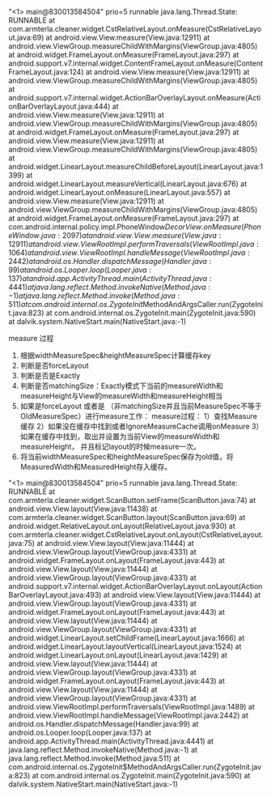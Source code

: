 "<1> main@830013584504" prio=5 runnable
  java.lang.Thread.State: RUNNABLE
	  at com.armterla.cleaner.widget.CstRelativeLayout.onMeasure(CstRelativeLayout.java:69)
	  at android.view.View.measure(View.java:12911)
	  at android.view.ViewGroup.measureChildWithMargins(ViewGroup.java:4805)
	  at android.widget.FrameLayout.onMeasure(FrameLayout.java:297)
	  at android.support.v7.internal.widget.ContentFrameLayout.onMeasure(ContentFrameLayout.java:124)
	  at android.view.View.measure(View.java:12911)
	  at android.view.ViewGroup.measureChildWithMargins(ViewGroup.java:4805)
	  at android.support.v7.internal.widget.ActionBarOverlayLayout.onMeasure(ActionBarOverlayLayout.java:444)
	  at android.view.View.measure(View.java:12911)
	  at android.view.ViewGroup.measureChildWithMargins(ViewGroup.java:4805)
	  at android.widget.FrameLayout.onMeasure(FrameLayout.java:297)
	  at android.view.View.measure(View.java:12911)
	  at android.view.ViewGroup.measureChildWithMargins(ViewGroup.java:4805)
	  at android.widget.LinearLayout.measureChildBeforeLayout(LinearLayout.java:1399)
	  at android.widget.LinearLayout.measureVertical(LinearLayout.java:676)
	  at android.widget.LinearLayout.onMeasure(LinearLayout.java:557)
	  at android.view.View.measure(View.java:12911)
	  at android.view.ViewGroup.measureChildWithMargins(ViewGroup.java:4805)
	  at android.widget.FrameLayout.onMeasure(FrameLayout.java:297)
	  at com.android.internal.policy.impl.PhoneWindow$DecorView.onMeasure(PhoneWindow.java:2097)
	  at android.view.View.measure(View.java:12911)
	  at android.view.ViewRootImpl.performTraversals(ViewRootImpl.java:1064)
	  at android.view.ViewRootImpl.handleMessage(ViewRootImpl.java:2442)
	  at android.os.Handler.dispatchMessage(Handler.java:99)
	  at android.os.Looper.loop(Looper.java:137)
	  at android.app.ActivityThread.main(ActivityThread.java:4441)
	  at java.lang.reflect.Method.invokeNative(Method.java:-1)
	  at java.lang.reflect.Method.invoke(Method.java:511)
	  at com.android.internal.os.ZygoteInit$MethodAndArgsCaller.run(ZygoteInit.java:823)
	  at com.android.internal.os.ZygoteInit.main(ZygoteInit.java:590)
	  at dalvik.system.NativeStart.main(NativeStart.java:-1)


measure 过程
1. 根据widthMeasureSpec&heightMeasureSpec计算缓存key
2. 判断是否forceLayout
3. 判断是否是Exactly
4. 判断是否matchingSize：Exactly模式下当前的measureWidth和measureHeight与View的measureWidth和measureHeight相当
5. 如果是forceLayout 或者是 （非matchingSize并且当前MeasureSpec不等于OldMeasureSpec）进行measure工作：
   measure过程：
   1）查找Measure缓存
   2）如果没在缓存中找到或者IgnoreMeasureCache调用onMeasure
   3）如果在缓存中找到，取出并设置为当前View的measureWidth和measureHeight， 并且标记layout的时候measure一次。
6. 将当前widthMeasureSpec和heightMeasureSpec保存为old值，将MeasuredWidth和MeasuredHeight存入缓存。



"<1> main@830013584504" prio=5 runnable
  java.lang.Thread.State: RUNNABLE
	  at com.armterla.cleaner.widget.ScanButton.setFrame(ScanButton.java:74)
	  at android.view.View.layout(View.java:11438)
	  at com.armterla.cleaner.widget.ScanButton.layout(ScanButton.java:69)
	  at android.widget.RelativeLayout.onLayout(RelativeLayout.java:930)
	  at com.armterla.cleaner.widget.CstRelativeLayout.onLayout(CstRelativeLayout.java:75)
	  at android.view.View.layout(View.java:11444)
	  at android.view.ViewGroup.layout(ViewGroup.java:4331)
	  at android.widget.FrameLayout.onLayout(FrameLayout.java:443)
	  at android.view.View.layout(View.java:11444)
	  at android.view.ViewGroup.layout(ViewGroup.java:4331)
	  at android.support.v7.internal.widget.ActionBarOverlayLayout.onLayout(ActionBarOverlayLayout.java:493)
	  at android.view.View.layout(View.java:11444)
	  at android.view.ViewGroup.layout(ViewGroup.java:4331)
	  at android.widget.FrameLayout.onLayout(FrameLayout.java:443)
	  at android.view.View.layout(View.java:11444)
	  at android.view.ViewGroup.layout(ViewGroup.java:4331)
	  at android.widget.LinearLayout.setChildFrame(LinearLayout.java:1666)
	  at android.widget.LinearLayout.layoutVertical(LinearLayout.java:1524)
	  at android.widget.LinearLayout.onLayout(LinearLayout.java:1429)
	  at android.view.View.layout(View.java:11444)
	  at android.view.ViewGroup.layout(ViewGroup.java:4331)
	  at android.widget.FrameLayout.onLayout(FrameLayout.java:443)
	  at android.view.View.layout(View.java:11444)
	  at android.view.ViewGroup.layout(ViewGroup.java:4331)
	  at android.view.ViewRootImpl.performTraversals(ViewRootImpl.java:1489)
	  at android.view.ViewRootImpl.handleMessage(ViewRootImpl.java:2442)
	  at android.os.Handler.dispatchMessage(Handler.java:99)
	  at android.os.Looper.loop(Looper.java:137)
	  at android.app.ActivityThread.main(ActivityThread.java:4441)
	  at java.lang.reflect.Method.invokeNative(Method.java:-1)
	  at java.lang.reflect.Method.invoke(Method.java:511)
	  at com.android.internal.os.ZygoteInit$MethodAndArgsCaller.run(ZygoteInit.java:823)
	  at com.android.internal.os.ZygoteInit.main(ZygoteInit.java:590)
	  at dalvik.system.NativeStart.main(NativeStart.java:-1)


